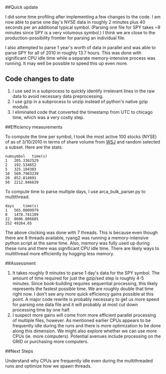 ##Quick update

I did some time profiling after implementing a few changes to the code. I am now able to parse one day's NYSE data in roughly 2 minutes plus 40 seconds per an additional typical symbol. (Parsing one file for SPY takes ~9 minutes since SPY is a very volumous symbol.) I think we are close to the production-possibility frontier for parsing an individual file. 

I also attempted to parse 1 year's worth of data in parallel and was able to parse SPY for all of 2010 in roughly 13.7 hours. This was done with significant CPU idle time while a separate memory-intensive process was running. It may well be possible to speed this up even more. 

## Code changes to date

1. I use sed in a subprocess to quickly identify irrelevant lines in the raw data to avoid necessary data preprocessing. 
2. I use gzip in a subprocess to unzip instead of python's native gzip module. 
3. I eliminated code that converted the timestamp from UTC to chicago time, which was a very costly step. 

##Efficiency measurements

To compute the time per symbol, I took the most active 100 stocks (NYSE) of as of 3/10/2010 in terms of share volume from [WSJ][1] and random selected a subset. Here are the stats: 

	numsymbol	time(s)
	1	205.3362529
	2	192.534852
	5	325.184303
	10	569.7983239
	20	852.814091
	50	2212.846639

To compute time to parse multiple days, I use arca_bulk_parser.py to multithread. 

	days	time(s)
	1	565.0809979
	8	1478.741109
	22	8606.806685
	252	49264.65

The above clocking was done with 7 threads. This is because even though there are 8 threads available, ryang2 was running a memory-intensive python script at the same time. Also, memory was fully used up during these runs and there was significant CPU idle time. There are likely ways to multithread more efficiently by hogging less memory. 

##Assessment

1. It takes roughly 9 minutes to parse 1 day's data for the SPY symbol. The amount of time required for just the gzip/sed step is roughly 4-5 minutes. Since book-building requires sequential processing, this likely represents the fastest possible time. We are roughly double that time right now. I don't see any more quick efficiency gains possible at this point. A major code rewrite is probably necessary to get us more speed for parsing one data file and it will probably at most cut down processing time by one half. 
2. I suspect more gains will come from more efficient parallel processing of multiple files, however. As mentioned earlier CPUs appears to be frequently idle during the runs and there is more optimization to be done along this dimension. We might also explore whether we can use more CPUs (ie. more computers). Potential avenues include processing on the GRID or purchasing more computers. 

##Next Steps

Understand why CPUs are frequently idle even during the multithreaded runs and optimize how we spawn threads. 

[1]: http://online.wsj.com/mdc/public/page/2_3021-activnyse-actives-20100310.html?mod=mdc_pastcalendar
